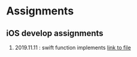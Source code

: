 #  Assignments
## iOS develop assignments

1. 2019.11.11 : swift function implements [link to file](https://github.com/IMSEONGJUN/assignments/tree/master/2019_11_12)
